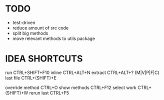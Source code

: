 TODO
====
- test-driven
- reduce amount of src code
- split big methods
- move relevant methods to utils package    
    
IDEA SHORTCUTS
==============
run CTRL+SHIFT+F10
inline CTRL+ALT+N
extract CTRL+ALT+? (M|V|P|F|C)
last file CTRL+(SHIFT)+E

override method CTRL+O
show methods CTRL+F12
select work CTRL+(SHIFT)+W
rerun last CTRL+F5


